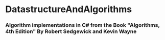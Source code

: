 # DatastructureAndAlgorithms

### Algorithm implementations in C# from the Book "Algorithms, 4th Edition" By  Robert Sedgewick and Kevin Wayne


